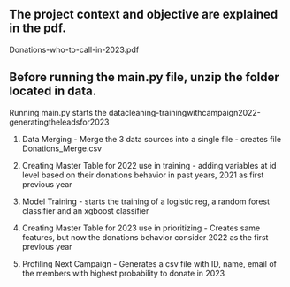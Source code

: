 ## The project context and objective are explained in the pdf. <br>

Donations-who-to-call-in-2023.pdf

## Before running the main.py file, **unzip the folder located in data**. <br>

Running main.py starts the datacleaning-trainingwithcampaign2022-generatingtheleadsfor2023

1. Data Merging  - Merge the 3 data sources into a single file - creates file Donations_Merge.csv 
               
2. Creating Master Table for 2022 use in training - adding variables at id level based on their donations behavior in past years, 2021 as first previous year
    
3. Model Training - starts the training of a logistic reg, a random forest classifier and an xgboost classifier

4. Creating Master Table for 2023 use in prioritizing - Creates same features, but now the donations behavior consider 2022 as the first previous year

5. Profiling Next Campaign - Generates a csv file with ID, name, email of the members with highest probability to donate in 2023

